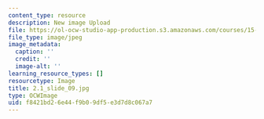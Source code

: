```yaml
---
content_type: resource
description: New image Upload
file: https://ol-ocw-studio-app-production.s3.amazonaws.com/courses/15-s21-nuts-and-bolts-of-business-plans-january-iap-2014/f8421bd26e44f9b09df5e3d7d8c067a7_2.1_slide_09.jpg
file_type: image/jpeg
image_metadata:
  caption: ''
  credit: ''
  image-alt: ''
learning_resource_types: []
resourcetype: Image
title: 2.1_slide_09.jpg
type: OCWImage
uid: f8421bd2-6e44-f9b0-9df5-e3d7d8c067a7
---
```

